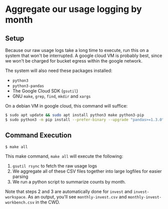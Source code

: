 # Aggregate our usage logging by month

## Setup

Because our raw usage logs take a long time to execute, run this on a system
that won't be interrupted. A google cloud VM is probably best, since we won't
be charged for bucket egress within the google network.

The system will also need these packages installed:

* `python3`
* `python3-pandas`
* The Google Cloud SDK (`gsutil`)
* GNU `make`, `grep`, `find`, `mkdir` and `xargs`

On a debian VM in google cloud, this command will suffice:

```bash
$ sudo apt update && sudo apt install python3 make python3-pip
$ sudo python3 -m pip install --prefer-binary --upgrade "pandas>=1.3.0"
```

## Command Execution

```bash
$ make all
```

This make command, `make all` will execute the following:

1. `gsutil rsync` to fetch the raw usage logs
2. We aggregate all of these CSV files together into large logfiles for easier
   parsing
3. We run a python script to summarize counts by month.

Note that steps 2 and 3 are automatically done for `invest` and
`invest-workspace`. As an output, you'll see `monthly-invest.csv` and
`monthly-invest-workbench.csv` in the CWD.
